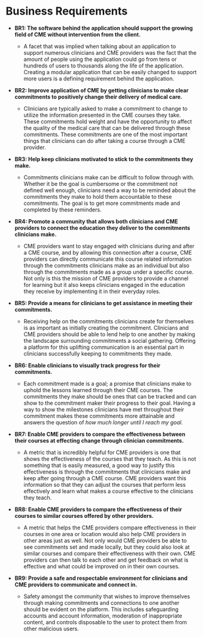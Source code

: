 # Business Requirements

- **BR1: The software behind the application should support the growing field of CME without intervention from the client.**
  - A facet that was implied when talking about an application to support numerous clinicians and CME providers was the fact that the amount 
  of people using the application could go from tens or hundreds of users to thousands along the life of the application. Creating a modular
  application that can be easily changed to support more users is a defining requirement behind the application.
  

- **BR2: Improve application of CME by getting clinicians to make clear commitments to positively change their delivery of medical care.**
  - Clinicians are typically asked to make a commitment to change to utilize the information presented in the CME courses they take. These
  commitments hold weight and have the opportunity to affect the quality of the medical care that can be delivered through these commitments.
  These commitments are one of the most important things that clinicians can do after taking a course through a CME provider.
  

- **BR3: Help keep clinicians motivated to stick to the commitments they make.**
  - Commitments clinicians make can be difficult to follow through with. Whether it be the goal is cumbersome or the commitment not defined well
  enough, clinicians need a way to be reminded about the commitments they make to hold them accountable to these commitments. The goal is to 
  get more commitments made and completed by these reminders. 
  
  
- **BR4: Promote a community that allows both clinicians and CME providers to connect the education they deliver to the commitments clinicians make.**
  - CME providers want to stay engaged with clinicians during and after a CME course, and by allowing this connection after a course,
  CME providers can directly communicate this course related information through the commitments clinicians make as an individual but also
  through the commitments made as a group under a specific course. Not only is this the mission of CME providers to provide a channel for
  learning but it also keeps clinicians engaged in the education they receive by implementing it in their everyday roles.
  

- **BR5: Provide a means for clinicians to get assistance in meeting their commitments.**
  - Receiving help on the commitments clinicians create for themselves is as important as initially creating the commitment. Clinicians and
  CME providers should be able to lend help to one another by making the landscape surrounding commitments  a social gathering. Offering a 
  platform for this uplifting communication is an essential part in clinicians successfully keeping to commitments they made.
  

- **BR6: Enable clinicians to visually track progress for their commitments.**
  - Each commitment made is a goal; a promise that clinicians make to uphold the lessons learned through their CME courses. The 
  commitments they make should be ones that can be tracked and can show to the commitment maker their progress to their goal. Having a 
  way to show the milestones clinicians have met throughout their commitment makes these commitments more attainable and answers the
  question of _how much longer until I reach my goal_.
  

- **BR7: Enable CME providers to compare the effectiveness between their courses at effecting change through clinician commitments.**
  - A metric that is incredibly helpful for CME providers is one that shows the effectiveness of the courses that they teach. As this is
  not something that is easily measured, a good way to justify this effectiveness is through the commitments that clinicians make and
  keep after going through a CME course. CME providers want this information so that they can adjust the courses that perform less
  effectively and learn what makes a course effective to the clinicians they teach.
  

- **BR8: Enable CME providers to compare the effectiveness of their courses to similar courses offered by other providers.**
  - A metric that helps the CME providers compare effectiveness in their courses in one area or location would also help CME providers
  in other areas just as well. Not only would CME providers be able to see commitments set and made locally, but they could also look
  at similar courses and compare their effectiveness with their own. CME providers can then talk to each other and get feedback on
  what is effective and what could be improved on in their own courses.
  
- **BR9: Provide a safe and respectable environment for clinicians and CME providers to communicate and connect in.**
  - Safety amongst the community that wishes to improve themselves through making commitments and connections to one another
  should be evident on the platform. This includes safeguarding accounts and account information, moderation of inappropriate
  content, and controls disposable to the user to protect them from other malicious users.

